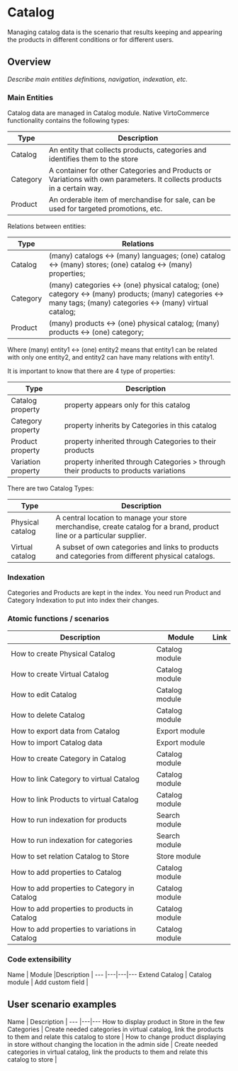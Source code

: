 # Catalog

Managing catalog data is the scenario that results keeping and appearing the products in different conditions or for different users.

## Overview

*Describe main entities definitions, navigation, indexation, etc.*

### Main Entities

Catalog data are managed in Catalog module. Native VirtoCommerce functionality contains the following types:

Type | Description 
---|---
Catalog | An entity that collects products, categories and identifies them to the store
Category | A container for other Categories and Products or Variations with own parameters. It collects products in a certain way. 
Product | An orderable item of merchandise for sale, can be used for targeted promotions, etc.

Relations between entities:

Type |Relations
---|--- 
Catalog |(many) catalogs <-> (many) languages; (one) catalog <-> (many) stores; (one) catalog <-> (many) properties; 
Category |(many) categories <-> (one) physical  catalog; (one) category <-> (many) products; (many) categories <-> many tags; (many) categories <-> (many) virtual catalog;
Product |(many) products <-> (one) physical catalog; (many) products <-> (one) category;

Where (many) entity1 <-> (one) entity2 means that entity1 can be related with only one entity2, and entity2 can have many relations with entity1.

It is important to know that there are 4 type of properties:

Type | Description
--- |---
Catalog property | property appears only for this catalog
Category property | property inherits by Categories in this catalog
Product property | property inherited through Categories to their products
Variation property | property inherited through Categories > through their products to products variations


There are two Catalog Types:

Type | Description
--- |---
Physical catalog | A central location to manage your store merchandise, create catalog for a brand, product line or a particular supplier.
Virtual catalog | A subset of own categories and links to products and categories from different physical catalogs.

### Indexation

Categories and Products are kept in the index. You need run Product and Category Indexation to put into index their changes.

### Atomic functions / scenarios

Description | Module | Link
--- |---|---
How to create Physical Catalog  | Catalog module| 
How to create Virtual Catalog  | Catalog module| 
How to edit Catalog | Catalog module | 
How to delete Catalog | Catalog module | 
How to export data from Catalog | Export module | 
How to import Catalog data | Export module | 
How to create Category in Catalog | Catalog module | 
How to link Category to virtual Catalog | Catalog module| 
How to link Products to virtual Catalog | Catalog module| 
How to run indexation for products | Search module | 
How to run indexation for categories | Search module | 
How to set relation Catalog to Store | Store module | 
How to add properties to Catalog | Catalog module| 
How to add properties to Category in Catalog | Catalog module| 
How to add properties to products in Catalog | Catalog module| 
How to add properties to variations in Catalog | Catalog module| 

### Code extensibility

Name | Module |Description | 
--- |---|---|---
Extend Catalog | Catalog module | Add custom field |

## User scenario examples

Name | Description | 
--- |---|---
How to display product in Store in the few Categories  | Create needed categories in virtual catalog, link the products to them and relate this catalog to store | 
How to change product displaying in store without changing the location in the admin side | Create needed categories in virtual catalog, link the products to them and relate this catalog to store | 
